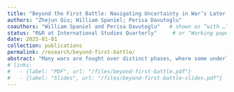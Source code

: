 ```yaml
---
title: "Beyond the First Battle: Navigating Uncertainty in War’s Later Stages"
authors: "Zhejun Qiu; William Spaniel; Perisa Davutoglu"
coauthors: "William Spaniel and Perisa Davutoglu"   # shown as “with …” (optional if you prefer to derive from authors)
status: "R&R at International Studies Quarterly"     # or "Working paper"
date: 2025-01-01
collection: publications
permalink: /research/beyond-first-battle/
abstract: "Many wars are fought over distinct phases, where some underlying capabilities in one portion may have little or no bearing on others. However, existing models of bargaining while fighting treat battles as identical. We relax that assumption and examine what happens when a source of uncertainty only affects later phases. Under such conditions, learning becomes more difficult. More specifically, we find weaker types do not separate equilibria in the current period if types have identical likelihoods of winning the upcoming battle, even if later battles do depend on type. Thus, we have a natural information-based explanation for prolonged fighting. A case study of the Shining Path in Peru illuminates the mechanism."
# links:
#   - {label: "PDF", url: "/files/beyond-first-battle.pdf"}
#   - {label: "Slides", url: "/files/beyond-first-battle-slides.pdf"}
---
```

